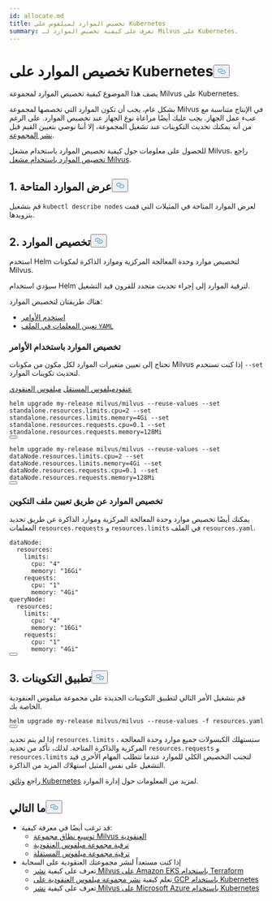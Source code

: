 ```yaml
---
id: allocate.md
title: تخصيص الموارد لميلفوس على Kubernetes
summary: تعرف على كيفية تخصيص الموارد لـ Milvus على Kubernetes.
---
```

<h1 id="Allocate-Resources-on-Kubernetes" class="common-anchor-header">تخصيص الموارد على Kubernetes<button data-href="#Allocate-Resources-on-Kubernetes" class="anchor-icon" translate="no">
      <svg translate="no"
        aria-hidden="true"
        focusable="false"
        height="20"
        version="1.1"
        viewBox="0 0 16 16"
        width="16"
      >
        <path
          fill="#0092E4"
          fill-rule="evenodd"
          d="M4 9h1v1H4c-1.5 0-3-1.69-3-3.5S2.55 3 4 3h4c1.45 0 3 1.69 3 3.5 0 1.41-.91 2.72-2 3.25V8.59c.58-.45 1-1.27 1-2.09C10 5.22 8.98 4 8 4H4c-.98 0-2 1.22-2 2.5S3 9 4 9zm9-3h-1v1h1c1 0 2 1.22 2 2.5S13.98 12 13 12H9c-.98 0-2-1.22-2-2.5 0-.83.42-1.64 1-2.09V6.25c-1.09.53-2 1.84-2 3.25C6 11.31 7.55 13 9 13h4c1.45 0 3-1.69 3-3.5S14.5 6 13 6z"
        ></path>
      </svg>
    </button></h1><p>يصف هذا الموضوع كيفية تخصيص الموارد لمجموعة Milvus على Kubernetes.</p>
<p>بشكل عام، يجب أن تكون الموارد التي تخصصها لمجموعة Milvus في الإنتاج متناسبة مع عبء عمل الجهاز. يجب عليك أيضًا مراعاة نوع الجهاز عند تخصيص الموارد. على الرغم من أنه يمكنك تحديث التكوينات عند تشغيل المجموعة، إلا أننا نوصي بتعيين القيم قبل <a href="/docs/ar/install_cluster-helm.md">نشر المجموعة</a>.</p>
<div class="alert note">
<p>للحصول على معلومات حول كيفية تخصيص الموارد باستخدام مشغل Milvus، راجع <a href="https://github.com/zilliztech/milvus-operator/blob/main/docs/administration/allocate-resources.md#allocate-resources-with-milvus-operator">تخصيص الموارد باستخدام مشغل Milvus</a>.</p>
</div>
<h2 id="1-View-available-resources" class="common-anchor-header">1. عرض الموارد المتاحة<button data-href="#1-View-available-resources" class="anchor-icon" translate="no">
      <svg translate="no"
        aria-hidden="true"
        focusable="false"
        height="20"
        version="1.1"
        viewBox="0 0 16 16"
        width="16"
      >
        <path
          fill="#0092E4"
          fill-rule="evenodd"
          d="M4 9h1v1H4c-1.5 0-3-1.69-3-3.5S2.55 3 4 3h4c1.45 0 3 1.69 3 3.5 0 1.41-.91 2.72-2 3.25V8.59c.58-.45 1-1.27 1-2.09C10 5.22 8.98 4 8 4H4c-.98 0-2 1.22-2 2.5S3 9 4 9zm9-3h-1v1h1c1 0 2 1.22 2 2.5S13.98 12 13 12H9c-.98 0-2-1.22-2-2.5 0-.83.42-1.64 1-2.09V6.25c-1.09.53-2 1.84-2 3.25C6 11.31 7.55 13 9 13h4c1.45 0 3-1.69 3-3.5S14.5 6 13 6z"
        ></path>
      </svg>
    </button></h2><p>قم بتشغيل <code translate="no">kubectl describe nodes</code> لعرض الموارد المتاحة في المثيلات التي قمت بتزويدها.</p>
<h2 id="2-Allocate-resources" class="common-anchor-header">2. تخصيص الموارد<button data-href="#2-Allocate-resources" class="anchor-icon" translate="no">
      <svg translate="no"
        aria-hidden="true"
        focusable="false"
        height="20"
        version="1.1"
        viewBox="0 0 16 16"
        width="16"
      >
        <path
          fill="#0092E4"
          fill-rule="evenodd"
          d="M4 9h1v1H4c-1.5 0-3-1.69-3-3.5S2.55 3 4 3h4c1.45 0 3 1.69 3 3.5 0 1.41-.91 2.72-2 3.25V8.59c.58-.45 1-1.27 1-2.09C10 5.22 8.98 4 8 4H4c-.98 0-2 1.22-2 2.5S3 9 4 9zm9-3h-1v1h1c1 0 2 1.22 2 2.5S13.98 12 13 12H9c-.98 0-2-1.22-2-2.5 0-.83.42-1.64 1-2.09V6.25c-1.09.53-2 1.84-2 3.25C6 11.31 7.55 13 9 13h4c1.45 0 3-1.69 3-3.5S14.5 6 13 6z"
        ></path>
      </svg>
    </button></h2><p>استخدم Helm لتخصيص موارد وحدة المعالجة المركزية وموارد الذاكرة لمكونات Milvus.</p>
<div class="alert note">
سيؤدي استخدام Helm لترقية الموارد إلى إجراء تحديث متجدد للقرون قيد التشغيل.</div>
<p>هناك طريقتان لتخصيص الموارد:</p>
<ul>
<li><a href="/docs/ar/allocate.md#Allocate-resources-with-commands">استخدم الأوامر</a></li>
<li><a href="/docs/ar/allocate.md#Allocate-resources-by-setting-configuration-file">تعيين المعلمات في الملف <code translate="no">YAML</code> </a></li>
</ul>
<h3 id="Allocate-resources-with-commands" class="common-anchor-header">تخصيص الموارد باستخدام الأوامر</h3><p>تحتاج إلى تعيين متغيرات الموارد لكل مكون من مكونات Milvus إذا كنت تستخدم <code translate="no">--set</code> لتحديث تكوينات الموارد.</p>
<div class="filter">
 <a href="#cluster">عنقود</a><a href="#standalone">ميلفوس المستقل</a> <a href="#cluster">ميلفوس العنقودي</a></div>
<div class="table-wrapper filter-standalone" markdown="block">
<pre><code translate="no" class="language-Shell">helm upgrade my-release milvus/milvus --reuse-values --<span class="hljs-built_in">set</span> standalone.resources.limits.cpu=2 --<span class="hljs-built_in">set</span> standalone.resources.limits.memory=4Gi --<span class="hljs-built_in">set</span> standalone.resources.requests.cpu=0.1 --<span class="hljs-built_in">set</span> standalone.resources.requests.memory=128Mi
<button class="copy-code-btn"></button></code></pre>
</div>
<div class="table-wrapper filter-cluster" markdown="block">
<pre><code translate="no" class="language-Shell">helm upgrade my-release milvus/milvus --reuse-values --<span class="hljs-built_in">set</span> dataNode.resources.limits.cpu=2 --<span class="hljs-built_in">set</span> dataNode.resources.limits.memory=4Gi --<span class="hljs-built_in">set</span> dataNode.resources.requests.cpu=0.1 --<span class="hljs-built_in">set</span> dataNode.resources.requests.memory=128Mi
<button class="copy-code-btn"></button></code></pre>
</div>
<h3 id="Allocate-resources-by-setting-configuration-file" class="common-anchor-header">تخصيص الموارد عن طريق تعيين ملف التكوين</h3><p>يمكنك أيضًا تخصيص موارد وحدة المعالجة المركزية وموارد الذاكرة عن طريق تحديد المعلمات <code translate="no">resources.requests</code> و <code translate="no">resources.limits</code> في الملف <code translate="no">resources.yaml</code>.</p>
<pre><code translate="no" class="language-Yaml"><span class="hljs-attr">dataNode</span>:
  <span class="hljs-attr">resources</span>:
    <span class="hljs-attr">limits</span>:
      <span class="hljs-attr">cpu</span>: <span class="hljs-string">&quot;4&quot;</span>
      <span class="hljs-attr">memory</span>: <span class="hljs-string">&quot;16Gi&quot;</span>
    <span class="hljs-attr">requests</span>:
      <span class="hljs-attr">cpu</span>: <span class="hljs-string">&quot;1&quot;</span>
      <span class="hljs-attr">memory</span>: <span class="hljs-string">&quot;4Gi&quot;</span>
<span class="hljs-attr">queryNode</span>:
  <span class="hljs-attr">resources</span>:
    <span class="hljs-attr">limits</span>:
      <span class="hljs-attr">cpu</span>: <span class="hljs-string">&quot;4&quot;</span>
      <span class="hljs-attr">memory</span>: <span class="hljs-string">&quot;16Gi&quot;</span>
    <span class="hljs-attr">requests</span>:
      <span class="hljs-attr">cpu</span>: <span class="hljs-string">&quot;1&quot;</span>
      <span class="hljs-attr">memory</span>: <span class="hljs-string">&quot;4Gi&quot;</span>
<button class="copy-code-btn"></button></code></pre>
<h2 id="3-Apply-configurations" class="common-anchor-header">3. تطبيق التكوينات<button data-href="#3-Apply-configurations" class="anchor-icon" translate="no">
      <svg translate="no"
        aria-hidden="true"
        focusable="false"
        height="20"
        version="1.1"
        viewBox="0 0 16 16"
        width="16"
      >
        <path
          fill="#0092E4"
          fill-rule="evenodd"
          d="M4 9h1v1H4c-1.5 0-3-1.69-3-3.5S2.55 3 4 3h4c1.45 0 3 1.69 3 3.5 0 1.41-.91 2.72-2 3.25V8.59c.58-.45 1-1.27 1-2.09C10 5.22 8.98 4 8 4H4c-.98 0-2 1.22-2 2.5S3 9 4 9zm9-3h-1v1h1c1 0 2 1.22 2 2.5S13.98 12 13 12H9c-.98 0-2-1.22-2-2.5 0-.83.42-1.64 1-2.09V6.25c-1.09.53-2 1.84-2 3.25C6 11.31 7.55 13 9 13h4c1.45 0 3-1.69 3-3.5S14.5 6 13 6z"
        ></path>
      </svg>
    </button></h2><p>قم بتشغيل الأمر التالي لتطبيق التكوينات الجديدة على مجموعة ميلفوس العنقودية الخاصة بك.</p>
<pre><code translate="no" class="language-Shell">helm upgrade my-release milvus/milvus --reuse-values -f resources.yaml
<button class="copy-code-btn"></button></code></pre>
<div class="alert note">
إذا لم يتم تحديد <code translate="no">resources.limits</code> ، ستستهلك الكبسولات جميع موارد وحدة المعالجة المركزية والذاكرة المتاحة. لذلك، تأكد من تحديد <code translate="no">resources.requests</code> و <code translate="no">resources.limits</code> لتجنب التخصيص الكلي للموارد عندما تتطلب المهام الأخرى قيد التشغيل على نفس المثيل استهلاك المزيد من الذاكرة.</div>
<p>راجع <a href="https://kubernetes.io/docs/concepts/configuration/manage-compute-resources-container/">وثائق Kubernetes</a> لمزيد من المعلومات حول إدارة الموارد.</p>
<h2 id="Whats-next" class="common-anchor-header">ما التالي<button data-href="#Whats-next" class="anchor-icon" translate="no">
      <svg translate="no"
        aria-hidden="true"
        focusable="false"
        height="20"
        version="1.1"
        viewBox="0 0 16 16"
        width="16"
      >
        <path
          fill="#0092E4"
          fill-rule="evenodd"
          d="M4 9h1v1H4c-1.5 0-3-1.69-3-3.5S2.55 3 4 3h4c1.45 0 3 1.69 3 3.5 0 1.41-.91 2.72-2 3.25V8.59c.58-.45 1-1.27 1-2.09C10 5.22 8.98 4 8 4H4c-.98 0-2 1.22-2 2.5S3 9 4 9zm9-3h-1v1h1c1 0 2 1.22 2 2.5S13.98 12 13 12H9c-.98 0-2-1.22-2-2.5 0-.83.42-1.64 1-2.09V6.25c-1.09.53-2 1.84-2 3.25C6 11.31 7.55 13 9 13h4c1.45 0 3-1.69 3-3.5S14.5 6 13 6z"
        ></path>
      </svg>
    </button></h2><ul>
<li>قد ترغب أيضًا في معرفة كيفية:<ul>
<li><a href="/docs/ar/scaleout.md">توسيع نطاق مجموعة Milvus العنقودية</a></li>
<li><a href="/docs/ar/upgrade_milvus_cluster-operator.md">ترقية مجموعة ميلفوس العنقودية</a></li>
<li><a href="/docs/ar/upgrade_milvus_standalone-operator.md">ترقية مجموعة ميلفوس المستقلة</a></li>
</ul></li>
<li>إذا كنت مستعداً لنشر مجموعتك العنقودية على السحابة<ul>
<li>تعرف على كيفية <a href="/docs/ar/eks.md">نشر Milvus على Amazon EKS باستخدام Terraform</a></li>
<li>تعلم كيفية <a href="/docs/ar/gcp.md">نشر مجموعة ميلفوس العنقودية على GCP باستخدام Kubernetes</a></li>
<li>تعرف على كيفية <a href="/docs/ar/azure.md">نشر Milvus على Microsoft Azure باستخدام Kubernetes</a></li>
</ul></li>
</ul>
